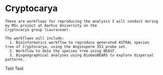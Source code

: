 # Cryptocarya

    These are workflows for reproducing the analysis I will conduct during my MSc project at Aarhus University on the 
    Cryptocarya group (Lauraceae). 
    
    The workflows will include:
      1. Bioinformatics workflow to reproduce generated ASTRAL species tree of Cryptocarya, using the Angiosperm 353 probe set.
      2. Workflow to date the species tree using BEAST.
      3. Biogeographical analyses using BioGeoBEARS to explore dispersal patterns.

Test Test